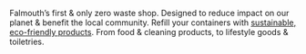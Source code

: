 <site-header />

<we-believe />

Falmouth’s first & only zero waste shop. Designed to reduce impact on our planet & benefit the local community. Refill your containers with [sustainable, eco-friendly products](/howto/fill-containers.md). From food & cleaning products, to lifestyle goods & toiletries.

<image-grid />
